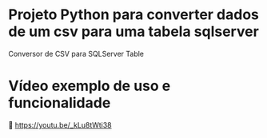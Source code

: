 # Projeto Python para converter dados de um csv para uma tabela sqlserver
Conversor de CSV para SQLServer Table

# Vídeo exemplo de uso e funcionalidade
🧐 https://youtu.be/_kLu8tWti38

